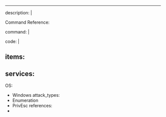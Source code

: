 ---
description: |
  

  Command Reference:


command: |
  

code: |
  

items:
  -
services:
  -
OS:
  - Windows
attack_types:
  - Enumeration
  - PrivEsc
references:
  - 